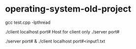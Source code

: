 # operating-system-old-project

gcc test.cpp -lpthread

./client localhost port#     Host for client only
./server port#

./server port# & ./client localhost port#<input1.txt
